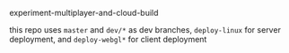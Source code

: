 experiment-multiplayer-and-cloud-build

this repo uses `master` and `dev/*` as dev branches, `deploy-linux` for server deployment, and `deploy-webgl*` for client deployment